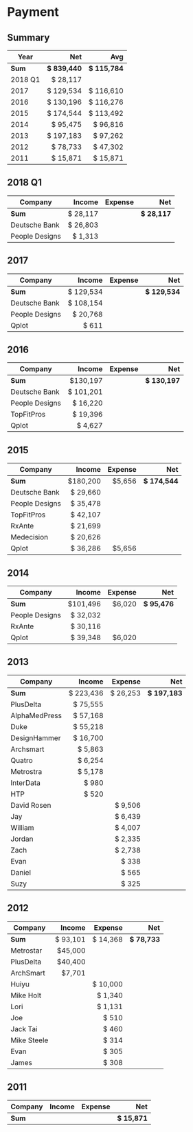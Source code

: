 # Payment

## Summary

| Year   |  Net      | Avg |
| ------ | ------:   | ------: |
| **Sum**   | **$ 839,440** | **$ 115,784** |
| 2018 Q1 | $ 28,117 |   |
| 2017   | $ 129,534 | $ 116,610 |
| 2016   | $ 130,196 | $ 116,276 |
| 2015   | $ 174,544 | $ 113,492 |
| 2014   | $ 95,475  | $ 96,816 |
| 2013   | $ 197,183 | $ 97,262 |
| 2012   | $ 78,733  | $ 47,302 |
| 2011   | $ 15,871  | $ 15,871 |




## 2018 Q1

| Company   |  Income | Expense |    Net |
| ------- | ------: | ------: | -----: |
| **Sum** | $ 28,117 |  | **$ 28,117** |
| Deutsche Bank     | $ 26,803 |   |  |
| People Designs     | $ 1,313 |   |  |

## 2017

| Company   |  Income | Expense |    Net |
| ------- | ------: | ------: | -----: |
| **Sum** | $ 129,534 |  | **$ 129,534** |
| Deutsche Bank     | $ 108,154 |   |  |
| People Designs     | $ 20,768 |   |  |
| Qplot     | $ 611 |   |  |

## 2016

| Company   |  Income | Expense |    Net |
| -------   | ------: | ------: | -----: |
| **Sum**   |$130,197 |         | **$ 130,197** |
| Deutsche Bank     | $ 101,201 |   |  |
| People Designs    | $ 16,220  |   |  |
| TopFitPros        | $ 19,396  |   |  |
| Qplot             | $  4,627  |   |  |

## 2015

| Company   |  Income | Expense |    Net |
| -------   | ------: | ------: | -----: |
| **Sum**   |$180,200 | $5,656  | **$ 174,544** |
| Deutsche Bank     | $ 29,660 |   |  |
| People Designs    | $ 35,478 |   |  |
| TopFitPros        | $ 42,107  |   |  |
| RxAnte            | $ 21,699  |   |  |
| Medecision        | $ 20,626  |   |  |
| Qplot             | $ 36,286  | $5,656  |  |

## 2014

| Company   |  Income | Expense |    Net |
| -------   | ------: | ------: | -----: |
| **Sum**   |$101,496 | $6,020  | **$ 95,476** |
| People Designs    | $ 32,032 |   |  |
| RxAnte            | $ 30,116  |   |  |
| Qplot             | $ 39,348  | $6,020  |  |

## 2013

| Company   |  Income | Expense |    Net |
| ------- | ------: | ------: | -----: |
| **Sum** | $ 223,436 | $ 26,253 | **$ 197,183** |
| PlusDelta     | $ 75,555 |   |  |
| AlphaMedPress     | $ 57,168 |   |  |
| Duke     | $ 55,218 |   |  |
| DesignHammer     | $ 16,700 |   |  |
| Archsmart     | $ 5,863 |   |  |
| Quatro     | $ 6,254 |   |  |
| Metrostra     | $ 5,178 |   |  |
| InterData     | $ 980 |   |  |
| HTP     | $ 520|   |  |
| David Rosen     | | $ 9,506   |  |
| Jay     | | $ 6,439   |  |
| William     | | $ 4,007   |  |
| Jordan     | | $ 2,335   |  |
| Zach     | | $ 2,738   |  |
| Evan     | | $ 338   |  |
| Daniel     | | $ 565   |  |
| Suzy     | | $ 325   |  |



## 2012

| Company   |  Income | Expense |    Net |
| ------- | ------: | ------: | -----: |
| **Sum** | $ 93,101 | $ 14,368 | **$ 78,733** |
| Metrostar     | $45,000 |   |  |
| PlusDelta     | $40,400 |   |  |
| ArchSmart     | $7,701 |   |  |
| Huiyu     |  | $ 10,000  |  |
| Mike Holt     |  | $ 1,340  |  |
| Lori     |  | $ 1,131  |  |
| Joe     |  | $ 510  |  |
| Jack Tai     |  | $ 460  |  |
| Mike Steele     |  | $ 314  |  |
| Evan     |  | $ 305  |  |
| James     |  | $ 308  |  |

## 2011

| Company   |  Income | Expense |    Net |
| ------- | ------: | ------: | -----: |
| **Sum** |  |  | **$ 15,871** |
